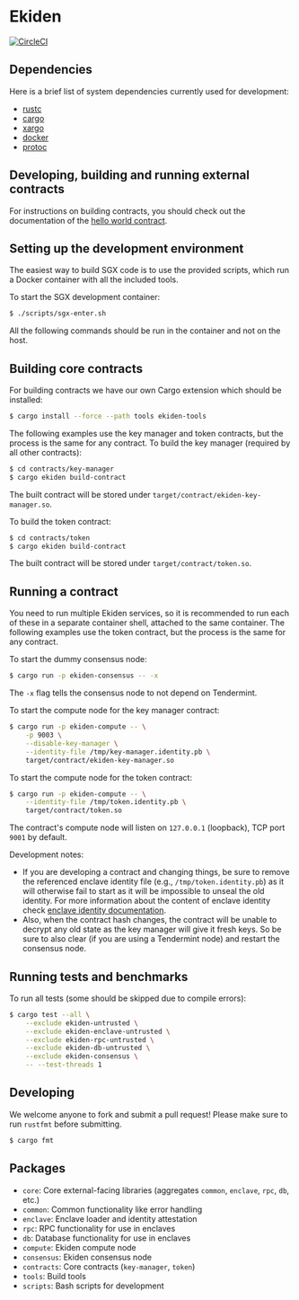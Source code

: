 # Ekiden

[![CircleCI](https://circleci.com/gh/oasislabs/ekiden/tree/master.svg?style=svg&circle-token=97f633035afbb45f26ed1b2f3f78a1e8e8a5e756)](https://circleci.com/gh/oasislabs/ekiden/tree/master)

## Dependencies

Here is a brief list of system dependencies currently used for development:
- [rustc](https://www.rust-lang.org/en-US/)
- [cargo](http://doc.crates.io/)
- [xargo](https://github.com/japaric/xargo)
- [docker](https://www.docker.com/)
- [protoc](https://github.com/google/protobuf/releases)

## Developing, building and running external contracts

For instructions on building contracts, you should check out the documentation of the
[hello world contract](https://github.com/oasislabs/contract-helloworld).

## Setting up the development environment

The easiest way to build SGX code is to use the provided scripts, which run a Docker
container with all the included tools.

To start the SGX development container:
```bash
$ ./scripts/sgx-enter.sh
```

All the following commands should be run in the container and not on the host.

## Building core contracts

For building contracts we have our own Cargo extension which should be installed:
```bash
$ cargo install --force --path tools ekiden-tools
```

The following examples use the key manager and token contracts, but the process is the
same for any contract. To build the key manager (required by all other contracts):
```bash
$ cd contracts/key-manager
$ cargo ekiden build-contract
```

The built contract will be stored under `target/contract/ekiden-key-manager.so`.

To build the token contract:
```bash
$ cd contracts/token
$ cargo ekiden build-contract
```

The built contract will be stored under `target/contract/token.so`.

## Running a contract

You need to run multiple Ekiden services, so it is recommended to run each of these in a
separate container shell, attached to the same container. The following examples use the
token contract, but the process is the same for any contract.

To start the dummy consensus node:
```bash
$ cargo run -p ekiden-consensus -- -x
```

The `-x` flag tells the consensus node to not depend on Tendermint.

To start the compute node for the key manager contract:
```bash
$ cargo run -p ekiden-compute -- \
    -p 9003 \
    --disable-key-manager \
    --identity-file /tmp/key-manager.identity.pb \
    target/contract/ekiden-key-manager.so
```

To start the compute node for the token contract:
```bash
$ cargo run -p ekiden-compute -- \
    --identity-file /tmp/token.identity.pb \
    target/contract/token.so
```

The contract's compute node will listen on `127.0.0.1` (loopback), TCP port `9001` by default.

Development notes:

* If you are developing a contract and changing things, be sure to remove the referenced enclave identity file (e.g., `/tmp/token.identity.pb`) as it will otherwise fail to start as it will be impossible to unseal the old identity. For more information about the content of enclave identity check [enclave identity documentation](docs/enclave-identity.md#state).
* Also, when the contract hash changes, the contract will be unable to decrypt any old state as the key manager will give it fresh keys. So be sure to also clear (if you are using a Tendermint node) and restart the consensus node.

## Running tests and benchmarks

To run all tests (some should be skipped due to compile errors):
```bash
$ cargo test --all \
    --exclude ekiden-untrusted \
    --exclude ekiden-enclave-untrusted \
    --exclude ekiden-rpc-untrusted \
    --exclude ekiden-db-untrusted \
    --exclude ekiden-consensus \
    -- --test-threads 1
```

## Developing

We welcome anyone to fork and submit a pull request! Please make sure to run `rustfmt` before submitting.

```bash
$ cargo fmt
```

## Packages
- `core`: Core external-facing libraries (aggregates `common`, `enclave`, `rpc`, `db`, etc.)
- `common`: Common functionality like error handling
- `enclave`: Enclave loader and identity attestation
- `rpc`: RPC functionality for use in enclaves
- `db`: Database functionality for use in enclaves
- `compute`: Ekiden compute node
- `consensus`: Ekiden consensus node
- `contracts`: Core contracts (`key-manager`, `token`)
- `tools`: Build tools
- `scripts`: Bash scripts for development
